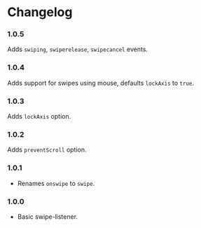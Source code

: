 # Changelog

### 1.0.5

Adds `swiping`, `swiperelease`, `swipecancel` events.

### 1.0.4

Adds support for swipes using mouse, defaults `lockAxis` to `true`.

### 1.0.3

Adds `lockAxis` option.

### 1.0.2

Adds `preventScroll` option.

### 1.0.1

- Renames `onswipe` to `swipe`.

### 1.0.0

- Basic swipe-listener.